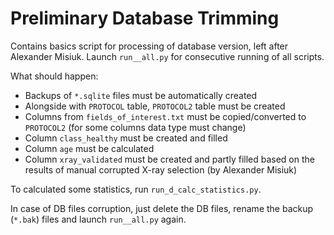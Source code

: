 # Preliminary Database Trimming

Contains basics script for processing of database version, left after Alexander Misiuk.
Launch `run__all.py` for consecutive running of all scripts.

What should happen:

* Backups of `*.sqlite` files must be automatically created
* Alongside with `PROTOCOL` table, `PROTOCOL2` table must be created
* Columns from `fields_of_interest.txt` must be copied/converted to `PROTOCOL2` (for some columns data type must change)
* Column `class_healthy` must be created and filled
* Column `age` must be calculated
* Column `xray_validated` must be created and partly filled based on the results of manual corrupted X-ray selection 
(by Alexander Misiuk)

To calculated some statistics, run `run_d_calc_statistics.py`.

In case of DB files corruption, just delete the DB files, rename the backup (`*.bak`) files 
and launch `run__all.py` again.  

